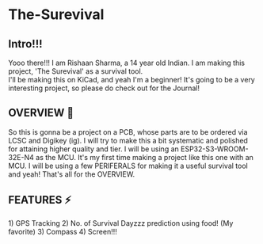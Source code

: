 # The-Surevival

<h2>Intro!!!</h2>
Yooo there!!! I am Rishaan Sharma, a 14 year old Indian. I am making this project, 'The Surevival' as a survival tool.
<br>
I'll be making this on KiCad, and yeah I'm a beginner! It's going to be a very interesting project, so please do check out for the Journal!

<h2>OVERVIEW 🤔</h2>
So this is gonna be a project on a PCB, whose parts are to be ordered via LCSC and Digikey (ig). I will try to make this a bit systematic and polished for attaining higher quality and tier. I will be using an ESP32-S3-WROOM-32E-N4 as the MCU. It's my first time making a project like this one with an MCU. I will be using a few PERIFERALS for making it a useful survival tool and yeah! That's all for the OVERVIEW.

<h2>FEATURES ⚡️</h2>
1) GPS Tracking 
2) No. of Survival Dayzzz prediction using food! (My favorite)
3) Compass
4) Screen!!!